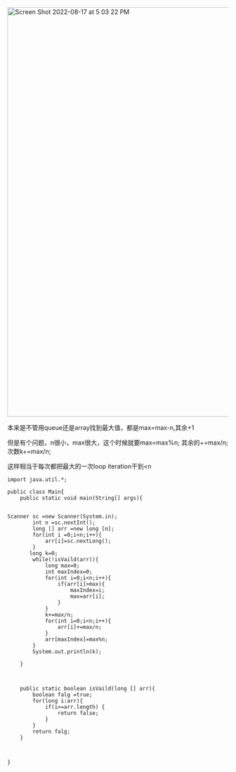 <img width="933" alt="Screen Shot 2022-08-17 at 5 03 22 PM" src="https://user-images.githubusercontent.com/59748598/185264321-1b0c9876-8fc4-4379-b371-e45f1bc940ae.png">


本来是不管用queue还是array找到最大值，都是max=max-n,其余+1

但是有个问题，n很小，max很大，这个时候就要max=max%n;   其余的+=max/n;    次数k+=max/n;

这样相当于每次都把最大的一次loop iteration干到<n
                                 
                               
```` 
import java.util.*;

public class Main{
    public static void main(String[] args){
        

Scanner sc =new Scanner(System.in);
        int n =sc.nextInt();
        long [] arr =new long [n];
        for(int i =0;i<n;i++){
            arr[i]=sc.nextLong();
        }
       long k=0;
        while(!isVaild(arr)){
            long max=0;
            int maxIndex=0;
            for(int i=0;i<n;i++){
                if(arr[i]>max){
                    maxIndex=i;
                    max=arr[i];
                }
            }
            k+=max/n;
            for(int i=0;i<n;i++){
                arr[i]+=max/n;
            }
            arr[maxIndex]=max%n;
        }
        System.out.println(k);
        
    }
    
   

    public static boolean isVaild(long [] arr){
        boolean falg =true;
        for(long i:arr){
            if(i>=arr.length) {
                return false;
            }
        }
        return falg;
    }
    
    
    
}


````


